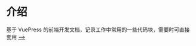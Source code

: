 # 介绍
基于 VuePress 的前端开发文档，记录工作中常用的一些代码块，需要时可直接套用
[-->](https://liziqi001.github.io/elementUI/)        
